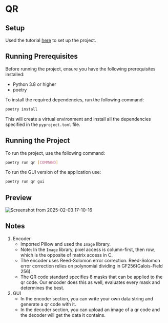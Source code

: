 # QR

## Setup

Used the tutorial [here](https://cjolowicz.github.io/posts/hypermodern-python-01-setup/) to set up the project.

## Running Prerequisites

Before running the project, ensure you have the following prerequisites installed:

- Python 3.8 or higher
- poetry

To install the required dependencies, run the following command:

```sh
poetry install
```

This will create a virtual environment and install all the dependencies specified in the `pyproject.toml` file.

## Running the Project

To run the project, use the following command:

```sh
poetry run qr [COMMAND]
```

To run the GUI version of the application use:
```sh
poetry run qr gui
```

## Preview
![Screenshot from 2025-02-03 17-10-16](https://github.com/user-attachments/assets/a245dee3-b46f-4b80-8245-a45cafebadad)




## Notes

1. Encoder
    - Imported Pillow and used the `Image` library.
    - Note: In the `Image` library, pixel access is column-first, then row, which is the opposite of matrix access in C.
    - The encoder uses Reed-Solomon error correction. Reed-Solomon error correction relies on polynomial dividing in GF256(Galois-Field 256).
    - The QR code standard specifies 8 masks that can be applied to the qr code. Our encoder does this as well, evaluates every mask and determines the best.
2. GUI
    - In the encoder section, you can write your own data string and generate a qr code with it.
    - In the decoder section, you can upload an image of a qr code and the decoder will get the data it contains.
